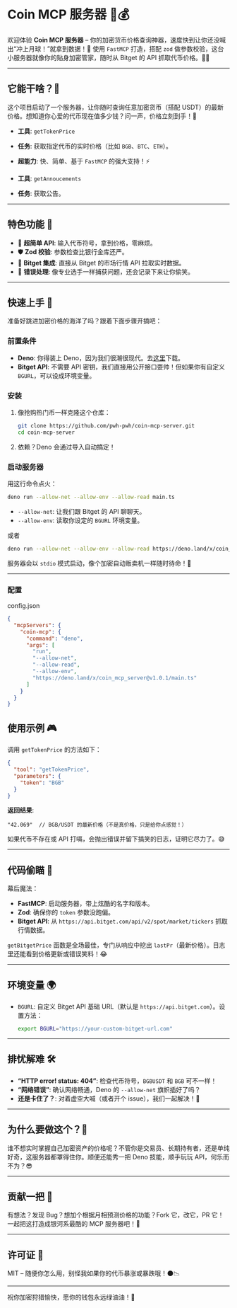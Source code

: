 # Coin MCP 服务器 🚀💰

欢迎体验 **Coin MCP 服务器** – 你的加密货币价格查询神器，速度快到让你还没喊出“冲上月球！”就拿到数据！🌙 使用 `FastMCP` 打造，搭配 `zod` 做参数校验，这台小服务器就像你的贴身加密管家，随时从 Bitget 的 API 抓取代币价格。🧑‍💼

---

## 它能干啥？🤔

这个项目启动了一个服务器，让你随时查询任意加密货币（搭配 USDT）的最新价格。想知道你心爱的代币现在值多少钱？问一声，价格立刻到手！💸

- **工具**: `getTokenPrice`
- **任务**: 获取指定代币的实时价格（比如 `BGB`、`BTC`、`ETH`）。
- **超能力**: 快、简单、基于 `FastMCP` 的强大支持！⚡

- **工具**: `getAnnoucements`
- **任务**: 获取公告。

---

## 特色功能 🌟

- 🎯 **超简单 API**: 输入代币符号，拿到价格，零麻烦。
- 🛡️ **Zod 校验**: 参数检查比银行金库还严。
- 📡 **Bitget 集成**: 直接从 Bitget 的市场行情 API 拉取实时数据。
- 🧠 **错误处理**: 像专业选手一样捕获问题，还会记录下来让你偷笑。

---

## 快速上手 🏁

准备好跳进加密价格的海洋了吗？跟着下面步骤开搞吧：

### 前置条件
- **Deno**: 你得装上 Deno，因为我们很潮很现代。去[这里](https://deno.land/)下载。
- **Bitget API**: 不需要 API 密钥，我们直接用公开接口耍帅！但如果你有自定义 `BGURL`，可以设成环境变量。

### 安装
1. 像抢购热门币一样克隆这个仓库：
   ```bash
   git clone https://github.com/pwh-pwh/coin-mcp-server.git
   cd coin-mcp-server
   ```
2. 依赖？Deno 会通过导入自动搞定！

### 启动服务器
用这行命令点火：
```bash
deno run --allow-net --allow-env --allow-read main.ts
```
- `--allow-net`: 让我们跟 Bitget 的 API 聊聊天。
- `--allow-env`: 读取你设定的 `BGURL` 环境变量。

或者
```bash
deno run --allow-net --allow-env --allow-read https://deno.land/x/coin_mcp_server@v1.0.1/main.ts
```

服务器会以 `stdio` 模式启动，像个加密自动贩卖机一样随时待命！🍔

---

### 配置

config.json
```json
{
  "mcpServers": {
    "coin-mcp": {
      "command": "deno",
      "args": [
        "run",
        "--allow-net",
        "--allow-read",
        "--allow-env",
        "https://deno.land/x/coin_mcp_server@v1.0.1/main.ts"
      ]
    }
  }
}
```

## 使用示例 🎮

调用 `getTokenPrice` 的方法如下：
```json
{
  "tool": "getTokenPrice",
  "parameters": {
    "token": "BGB"
  }
}
```

**返回结果**:
```
"42.069"  // BGB/USDT 的最新价格（不是真价格，只是给你点感觉！）
```

如果代币不存在或 API 打嗝，会抛出错误并留下搞笑的日志，证明它尽力了。😅

---

## 代码偷瞄 👀

幕后魔法：
- **FastMCP**: 启动服务器，带上炫酷的名字和版本。
- **Zod**: 确保你的 `token` 参数没跑偏。
- **Bitget API**: 从 `https://api.bitget.com/api/v2/spot/market/tickers` 抓取行情数据。

`getBitgetPrice` 函数是全场最佳，专门从响应中挖出 `lastPr`（最新价格）。日志里还能看到价格更新或错误笑料！😂

---

## 环境变量 🌍

- `BGURL`: 自定义 Bitget API 基础 URL（默认是 `https://api.bitget.com`）。设置方法：
  ```bash
  export BGURL="https://your-custom-bitget-url.com"
  ```

---

## 排忧解难 🛠️

- **“HTTP error! status: 404”**: 检查代币符号，`BGBUSDT` 和 `BGB` 可不一样！
- **“网络错误”**: 确认网络畅通，Deno 的 `--allow-net` 旗帜插好了吗？
- **还是卡住了？**: 对着虚空大喊（或者开个 issue），我们一起解决！🙌

---

## 为什么要做这个？🎉

谁不想实时掌握自己加密资产的价格呢？不管你是交易员、长期持有者，还是单纯好奇，这服务器都罩得住你。顺便还能秀一把 Deno 技能，顺手玩玩 API，何乐而不为？😎

---

## 贡献一把 🤝

有想法？发现 Bug？想加个根据月相预测价格的功能？Fork 它，改它，PR 它！一起把这打造成银河系最酷的 MCP 服务器吧！🌌

---

## 许可证 📜

MIT – 随便你怎么用，别怪我如果你的代币暴涨或暴跌哦！🌑📉

---

祝你加密狩猎愉快，愿你的钱包永远绿油油！💚
